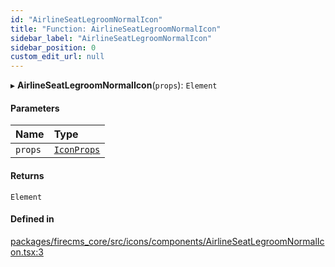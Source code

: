 ```yaml
---
id: "AirlineSeatLegroomNormalIcon"
title: "Function: AirlineSeatLegroomNormalIcon"
sidebar_label: "AirlineSeatLegroomNormalIcon"
sidebar_position: 0
custom_edit_url: null
---
```


▸ **AirlineSeatLegroomNormalIcon**(`props`): `Element`

#### Parameters

| Name | Type |
| :------ | :------ |
| `props` | [`IconProps`](../types/IconProps.md) |

#### Returns

`Element`

#### Defined in

[packages/firecms_core/src/icons/components/AirlineSeatLegroomNormalIcon.tsx:3](https://github.com/FireCMSco/firecms/blob/d45f3739/packages/firecms_core/src/icons/components/AirlineSeatLegroomNormalIcon.tsx#L3)
